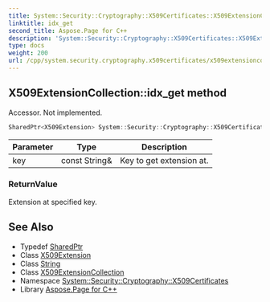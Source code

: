 ```yaml
---
title: System::Security::Cryptography::X509Certificates::X509ExtensionCollection::idx_get method
linktitle: idx_get
second_title: Aspose.Page for C++
description: 'System::Security::Cryptography::X509Certificates::X509ExtensionCollection::idx_get method. Accessor. Not implemented in C++.'
type: docs
weight: 200
url: /cpp/system.security.cryptography.x509certificates/x509extensioncollection/idx_get/
---
```

## X509ExtensionCollection::idx_get method


Accessor. Not implemented.

```cpp
SharedPtr<X509Extension> System::Security::Cryptography::X509Certificates::X509ExtensionCollection::idx_get(const String &key) const
```


| Parameter | Type | Description |
| --- | --- | --- |
| key | const String\& | Key to get extension at. |

### ReturnValue

Extension at specified key.

## See Also

* Typedef [SharedPtr](../../../system/sharedptr/)
* Class [X509Extension](../../x509extension/)
* Class [String](../../../system/string/)
* Class [X509ExtensionCollection](../)
* Namespace [System::Security::Cryptography::X509Certificates](../../)
* Library [Aspose.Page for C++](../../../)
